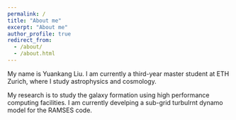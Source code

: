 ```yaml
---
permalink: /
title: "About me"
excerpt: "About me"
author_profile: true
redirect_from: 
  - /about/
  - /about.html
---
```


My name is Yuankang Liu. I am currently a third-year master student at ETH Zurich, where I study astrophysics and cosmology. 

My research is to study the galaxy formation using high performance computing facilities. I am currently develping a sub-grid turbulrnt dynamo model for the RAMSES code.
